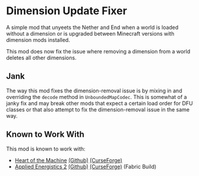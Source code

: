 # Dimension Update Fixer
A simple mod that unyeets the Nether and End when a world is loaded without a dimension or is upgraded between 
Minecraft versions with dimension mods installed.

This mod does now fix the issue where removing a dimension from a world deletes all other dimensions.

## Jank
The way this mod fixes the dimension-removal issue is by mixing in and overriding the `decode` method in 
`UnboundedMapCodec`. This is somewhat of a janky fix and may break other mods that expect a certain load order for 
DFU classes or that also attempt to fix the dimension-removal issue in the same way.

## Known to Work With
This mod is known to work with:

* [Heart of the Machine](https://heart-of-the-machine.github.io/) 
  [(Github)](https://github.com/Heart-of-the-Machine/heart-of-the-machine)
  [(CurseForge)](https://www.curseforge.com/minecraft/mc-mods/heart-of-the-machine)
* [Applied Energistics 2](https://ae-mod.info/) 
  [(Github)](https://github.com/AppliedEnergistics/Applied-Energistics-2)
  [(CurseForge)](https://www.curseforge.com/minecraft/mc-mods/applied-energistics-2)
  (Fabric Build)
